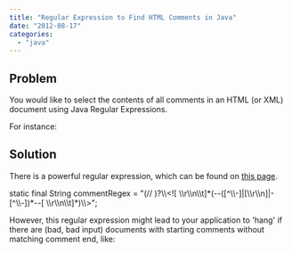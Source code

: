 ```yaml
---
title: "Regular Expression to Find HTML Comments in Java"
date: "2012-08-17"
categories: 
  - "java"
---
```


## Problem

You would like to select the contents of all comments in an HTML (or XML) document using Java Regular Expressions.

For instance:

<html>

<!-- FOR ME TO SELECT -->

</html>

## Solution

There is a powerful regular expression, which can be found on [this page](http://ostermiller.org/findhtmlcomment.html).

static final String commentRegex = "(// )?\\\\<!\[ \\\\r\\\\n\\\\t\]\*(--(\[^\\\\-\]|\[\\\\r\\\\n\]|-\[^\\\\-\])\*--\[ \\\\r\\\\n\\\\t\]\*)\\\\>";

However, this regular expression might lead to your application to 'hang' if there are (bad, bad input) documents with starting comments without matching comment end, like:

<html>

<!-- I AM SO EVIL

</html>

To prevent your application to hang in this case, you can search for the beginnings and ends of comments with two separate matchers:

static final String matchCommentStart = "\\\\<!\[ \\\\r\\\\n\\\\t\]\*--";

static final String matchCommentEnd = "--\[ \\\\r\\\\n\\\\t\]\*\\\\>";

You can find a live example for this code in [this class](https://github.com/mxro/ajMicroSync/blob/master/ajMicroSync/src/main/java/aj/apps/microsync/internal/engine/SyncEngine.java).
